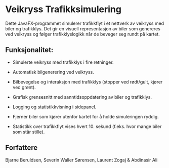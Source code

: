 # Veikryss Trafikksimulering
Dette JavaFX-programmet simulerer trafikkflyt i et nettverk av veikryss med biler og trafikklys. Det gir en visuell representasjon av biler som genereres ved veikryss og følger trafikklyslogikk når de beveger seg rundt på kartet.

## Funksjonalitet: 
- Simulerte veikryss med trafikklys i fire retninger.

- Automatisk bilgenerering ved veikryss.

- Bilbevegelse og interaksjon med trafikklys (stopper ved rødt/gult, kjører ved grønt).

- Grafisk grensesnitt med sanntidsoppdatering av biler og trafikklys.

- Logging og statistikkvisning i sidepanel.

- Fjerner biler som kjører utenfor kartet for å holde simuleringen ryddig.

- Statistikk over trafikkflyt vises hvert 10. sekund (f.eks. hvor mange biler som står stille).

## Forfattere
Bjarne Beruldsen, Severin Waller Sørensen, Laurent Zogaj & Abdinasir Ali
